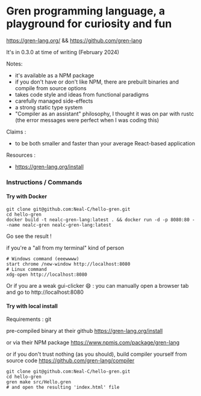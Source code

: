# Gren programming language, a playground for curiosity and fun


https://gren-lang.org/ && https://github.com/gren-lang

It's in 0.3.0 at time of writing (February 2024)

Notes:
- it's available as a NPM package
- if you don't have or don't like NPM, there are prebuilt binaries and compile from source options
- takes code style and ideas from functional paradigms
- carefully managed side-effects
- a strong static type system
- "Compiler as an assistant" philosophy, I thought it was on par with rustc (the error messages were perfect when I was coding this)

Claims : 
- to be both smaller and faster than your average React-based application


Resources :
- https://gren-lang.org/install


### Instructions / Commands

#### Try with Docker

```shell
git clone git@github.com:Neal-C/hello-gren.git
cd hello-gren
docker build -t nealc-gren-lang:latest . && docker run -d -p 8080:80 --name nealc-gren nealc-gren-lang:latest
```

Go see the result !

if you're a "all from my terminal" kind of person

```shell
# Windows command (eeewwww)
start chrome /new-window http://localhost:8080
# Linux command
xdg-open http://localhost:8080
```

Or if you are a weak gui-clicker 😄 : you can manually open a browser tab and go to http://localhost:8080


#### Try with local install

Requirements : git

pre-compiled binary at their github https://gren-lang.org/install

or via their NPM package https://www.npmjs.com/package/gren-lang

or if you don't trust nothing (as you should), build compiler yourself from source code https://github.com/gren-lang/compiler

```shell
git clone git@github.com:Neal-C/hello-gren.git
cd hello-gren
gren make src/Hello.gren
# and open the resulting 'index.html' file
```

